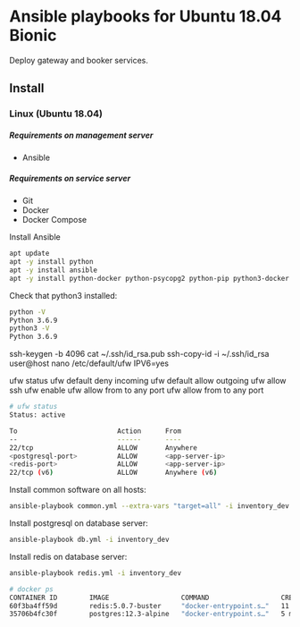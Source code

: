 # Ansible playbooks for Ubuntu 18.04 Bionic
Deploy gateway and booker services.


## Install
### Linux (Ubuntu 18.04)

##### Requirements on management server
* Ansible

##### Requirements on service server
* Git
* Docker
* Docker Compose

Install Ansible
```bash
apt update
apt -y install python
apt -y install ansible
apt -y install python-docker python-psycopg2 python-pip python3-docker python3-psycopg2 python3-pip
```

Check that python3 installed:
```bash
python -V
Python 3.6.9
python3 -V
Python 3.6.9
```

ssh-keygen -b 4096
cat ~/.ssh/id_rsa.pub
ssh-copy-id -i ~/.ssh/id_rsa user@host
nano /etc/default/ufw
IPV6=yes

ufw status
ufw default deny incoming
ufw default allow outgoing
ufw allow ssh
ufw enable
ufw allow from <app-server-ip> to any port <postgresql-port>
ufw allow from <app-server-ip> to any port <redis-port>

```bash
# ufw status
Status: active

To                         Action      From
--                         ------      ----
22/tcp                     ALLOW       Anywhere
<postgresql-port>          ALLOW       <app-server-ip>
<redis-port>               ALLOW       <app-server-ip>
22/tcp (v6)                ALLOW       Anywhere (v6)
```


Install common software on all hosts:
```bash
ansible-playbook common.yml --extra-vars "target=all" -i inventory_dev
```

Install postgresql on database server:
```bash
ansible-playbook db.yml -i inventory_dev
```

Install redis on database server:
```bash
ansible-playbook redis.yml -i inventory_dev
```
```bash
# docker ps
CONTAINER ID        IMAGE                  COMMAND                  CREATED             STATUS              PORTS                    NAMES
60f3ba4ff59d        redis:5.0.7-buster     "docker-entrypoint.s…"   11 seconds ago      Up 9 seconds        0.0.0.0:6379->6379/tcp   app_memory_db01
35706b4fc30f        postgres:12.3-alpine   "docker-entrypoint.s…"   5 minutes ago       Up 5 minutes        0.0.0.0:5432->5432/tcp   app_db01
````





